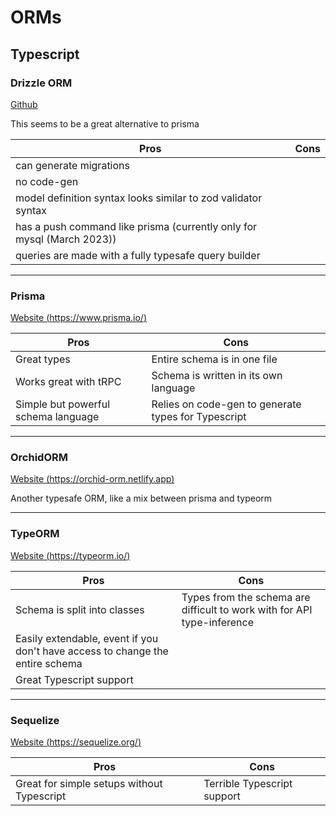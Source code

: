 # ORMs

## Typescript

### Drizzle ORM

[Github](https://github.com/drizzle-team/drizzle-orm)

This seems to be a great alternative to prisma

| Pros                                                                   | Cons |
| ---------------------------------------------------------------------- | ---- |
| can generate migrations                                                |      |
| no code-gen                                                            |      |
| model definition syntax looks similar to zod validator syntax          |      |
| has a push command like prisma (currently only for mysql (March 2023)) |      |
| queries are made with a fully typesafe query builder                   |      |

---

### Prisma

[Website (https://www.prisma.io/)](https://www.prisma.io/)

| Pros                                | Cons                                                |
| ----------------------------------- | --------------------------------------------------- |
| Great types                         | Entire schema is in one file                        |
| Works great with tRPC               | Schema is written in its own language               |
| Simple but powerful schema language | Relies on code-gen to generate types for Typescript |

---

### OrchidORM

[Website (https://orchid-orm.netlify.app)](https://orchid-orm.netlify.app)

Another typesafe ORM, like a mix between prisma and typeorm

---

### TypeORM

[Website (https://typeorm.io/)](https://typeorm.io/)

| Pros                                                                          | Cons                                                                    |
| ----------------------------------------------------------------------------- | ----------------------------------------------------------------------- |
| Schema is split into classes                                                  | Types from the schema are difficult to work with for API type-inference |
| Easily extendable, event if you don't have access to change the entire schema |                                                                         |
| Great Typescript support                                                      |                                                                         |

---

### Sequelize

[Website (https://sequelize.org/)](https://sequelize.org/)

| Pros                                       | Cons                        |
| ------------------------------------------ | --------------------------- |
| Great for simple setups without Typescript | Terrible Typescript support |


<!-- ---

## Rust

TODO: prisma-client-rust

---

## Go

TODO: Gorm -->
